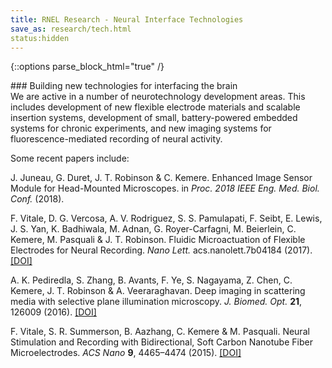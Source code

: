 ```yaml
---
title: RNEL Research - Neural Interface Technologies
save_as: research/tech.html
status:hidden
---
```


{::options parse_block_html="true" /}

<div class="well">
### Building new technologies for interfacing the brain

<div class="lead">
We are active in a number of neurotechnology development areas. This includes development of new flexible electrode materials and scalable insertion systems, development of small, battery-powered embedded systems for chronic experiments, and new imaging systems for fluorescence-mediated recording of neural activity.

Some recent papers include:

J. Juneau, G. Duret, J. T. Robinson & C. Kemere. Enhanced Image Sensor Module for Head-Mounted Microscopes. in _Proc. 2018 IEEE Eng. Med. Biol. Conf._ (2018).

F. Vitale, D. G. Vercosa, A. V. Rodriguez, S. S. Pamulapati, F. Seibt, E. Lewis, J. S. Yan, K. Badhiwala, M. Adnan, G. Royer-Carfagni, M. Beierlein, C. Kemere, M. Pasquali & J. T. Robinson. Fluidic Microactuation of Flexible Electrodes for Neural Recording. _Nano Lett._ acs.nanolett.7b04184 (2017). [[DOI]](10.1021/acs.nanolett.7b04184)

A. K. Pediredla, S. Zhang, B. Avants, F. Ye, S. Nagayama, Z. Chen, C. Kemere, J. T. Robinson & A. Veeraraghavan. Deep imaging in scattering media with selective plane illumination microscopy. _J. Biomed. Opt._ **21**, 126009 (2016). [[DOI]](10.1117/1.JBO.21.12.126009)

F. Vitale, S. R. Summerson, B. Aazhang, C. Kemere & M. Pasquali. Neural Stimulation and Recording with Bidirectional, Soft Carbon Nanotube Fiber Microelectrodes. _ACS Nano_ **9**, 4465–4474 (2015). [[DOI]](10.1021/acsnano.5b01060)

</div>
</div>
